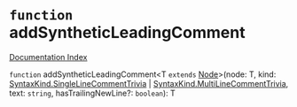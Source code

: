 # `function` addSyntheticLeadingComment

[Documentation Index](../README.md)

`function` addSyntheticLeadingComment\<T `extends` [Node](../interface.Node/README.md)>(node: T, kind: [SyntaxKind.SingleLineCommentTrivia](../enum.SyntaxKind/README.md#singlelinecommenttrivia--2) | [SyntaxKind.MultiLineCommentTrivia](../enum.SyntaxKind/README.md#multilinecommenttrivia--3), text: `string`, hasTrailingNewLine?: `boolean`): T
